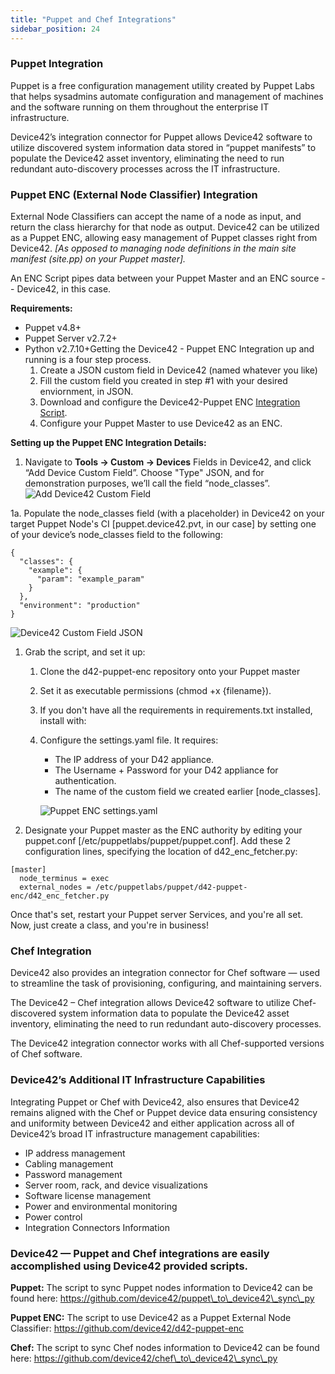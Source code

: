 ```yaml
---
title: "Puppet and Chef Integrations"
sidebar_position: 24
---
```


### Puppet Integration

Puppet is a free configuration management utility created by Puppet Labs that helps sysadmins automate configuration and management of machines and the software running on them throughout the enterprise IT infrastructure.

Device42’s integration connector for Puppet allows Device42 software to utilize discovered system information data stored in “puppet manifests” to populate the Device42 asset inventory, eliminating the need to run redundant auto-discovery processes across the IT infrastructure.

### Puppet ENC (External Node Classifier) Integration

External Node Classifiers can accept the name of a node as input, and return the class hierarchy for that node as output. Device42 can be utilized as a Puppet ENC, allowing easy management of Puppet classes right from Device42. _\[As opposed to managing node definitions in the main site manifest (site.pp) on your Puppet master\]._

An ENC Script pipes data between your Puppet Master and an ENC source -- Device42, in this case.

**Requirements:**

- Puppet v4.8+
- Puppet Server v2.7.2+
- Python v2.7.10+Getting the Device42 - Puppet ENC Integration up and running is a four step process.
    1. Create a JSON custom field in Device42 (named whatever you like)
    2. Fill the custom field you created in step #1 with your desired enviornment, in JSON.
    3. Download and configure the Device42-Puppet ENC [Integration Script](https://github.com/device42/d42-puppet-enc/).
    4. Configure your Puppet Master to use Device42 as an ENC.

**Setting up the Puppet ENC Integration Details:**

1. Navigate to **Tools -> Custom -> Devices** Fields in Device42, and click “Add Device Custom Field”. Choose "Type" JSON, and for demonstration purposes, we’ll call the field “node\_classes”.![Add Device42 Custom Field](/assets/images/Puppet_ENC_add_custom_field.png)

1a. Populate the node\_classes field (with a placeholder) in Device42 on your target Puppet Node's CI \[puppet.device42.pvt, in our case\] by setting one of your device’s node\_classes field to the following:

```
{
  "classes": {
    "example": { 
      "param": "example_param" 
    } 
  }, 
  "environment": "production" 
}
```

![Device42 Custom Field JSON](/assets/images/Puppet_ENC_custom_field_JSON.png)

1. Grab the script, and set it up:
    1. Clone the d42-puppet-enc repository onto your Puppet master
    2. Set it as executable permissions (chmod +x {filename}).
    3. If you don't have all the requirements in requirements.txt installed, install with:
    4. Configure the settings.yaml file. It requires:
        
        - The IP address of your D42 appliance.
        - The Username + Password for your D42 appliance for authentication.
        - The name of the custom field we created earlier \[node\_classes\].
        
        ![Puppet ENC settings.yaml](/assets/images/Puppet_ENC_settings.yaml.png)
2. Designate your Puppet master as the ENC authority by editing your puppet.conf \[/etc/puppetlabs/puppet/puppet.conf\]. Add these 2 configuration lines, specifying the location of d42\_enc\_fetcher.py:

```
[master]
  node_terminus = exec
  external_nodes = /etc/puppetlabs/puppet/d42-puppet-enc/d42_enc_fetcher.py
```


Once that's set, restart your Puppet server Services, and you're all set. Now, just create a class, and you're in business!

### Chef Integration

Device42 also provides an integration connector for Chef software — used to streamline the task of provisioning, configuring, and maintaining servers.

The Device42 – Chef integration allows Device42 software to utilize Chef-discovered system information data to populate the Device42 asset inventory, eliminating the need to run redundant auto-discovery processes.

The Device42 integration connector works with all Chef-supported versions of Chef software.

### Device42’s Additional IT Infrastructure Capabilities

Integrating Puppet or Chef with Device42, also ensures that Device42 remains aligned with the Chef or Puppet device data ensuring consistency and uniformity between Device42 and either application across all of Device42’s broad IT infrastructure management capabilities:

- IP address management
- Cabling management 
- Password management
- Server room, rack, and device visualizations
- Software license management
- Power and environmental monitoring
- Power control
- Integration Connectors Information

### Device42 — Puppet and Chef integrations are easily accomplished using Device42 provided scripts.

**Puppet:** The script to sync Puppet nodes information to Device42 can be found here: https://github.com/device42/puppet\_to\_device42\_sync\_py

**Puppet ENC:** The script to use Device42 as a Puppet External Node Classifier: https://github.com/device42/d42-puppet-enc

**Chef:** The script to sync Chef nodes information to Device42 can be found here: https://github.com/device42/chef\_to\_device42\_sync\_py
